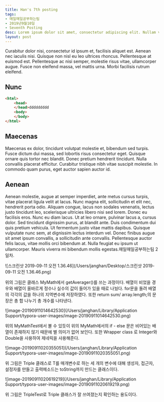 ```yaml
---
title: Han's 7th posting
tags:
- 매일매일공부하는팀
- 2019년9월10일
- Seventh Posting
desc: Lorem ipsum dolor sit amet, consectetur adipiscing elit. Nullam vehicula gravida felis et dapibus.
layout: post
---
```


Curabitur dolor nisi, consectetur id ipsum et, facilisis aliquet est. Aenean nec iaculis nisi. Quisque non nisl eu leo ultrices rhoncus. Pellentesque at euismod est. Pellentesque ac nisi semper, molestie risus vitae, ullamcorper augue. Fusce non eleifend massa, vel mattis urna. Morbi facilisis rutrum eleifend.
<!-- more -->
<!-- Mauris a molestie neque. Aliquam non malesuada nisi, a sodales purus. Nam molestie faucibus sapien eu euismod. Sed scelerisque ornare euismod. In tincidunt est vel pharetra convallis. Praesent vitae nisi odio.-->

## Nunc

```html
<html>
    <head>
    </head>ddddddddd
    <body>
    </body>
</html>
```

## Maecenas
Maecenas ex dolor, tincidunt volutpat molestie et, bibendum sed turpis. Fusce dictum dui massa, sed lobortis risus consectetur eget. Quisque ornare quis tortor nec blandit. Donec pretium hendrerit tincidunt. Nulla convallis placerat efficitur. Curabitur tristique nibh vitae suscipit molestie. In commodo quam purus, eget auctor sapien auctor id.

## Aenean
Aenean molestie, augue at semper imperdiet, ante metus cursus turpis, vitae placerat ligula velit at lacus. Nunc magna elit, sollicitudin et elit nec, hendrerit porta odio. Aliquam congue, lacus non sodales venenatis, lectus justo tincidunt leo, scelerisque ultricies libero nisi sed lorem. Donec eu facilisis eros. Nunc eu diam lacus. Ut at leo ornare, pulvinar lacus a, cursus dolor. Sed tincidunt dignissim purus, at blandit ante. Duis condimentum dui quis pretium vehicula. Ut fermentum justo vitae mattis dapibus. Quisque vulputate nunc sem, at dignissim lectus interdum vel. Donec finibus augue sit amet ipsum convallis, a sollicitudin ante convallis. Pellentesque auctor felis lacus, vitae mollis orci bibendum at. Nulla feugiat eu ipsum ut ullamcorper. Mauris viverra mi bibendum mollis egestas.매일매일공부하는팀 2일차.

![스크린샷 2019-09-11 오전 1.36.46](/Users/janghan/Desktop/스크린샷 2019-09-11 오전 1.36.46.png)

위의 그림은 클래스 MyMath에서 getAverager()를 쓰는 과정이다. 배열이 비었을 경우와 배열이 올바르게 정수나 실수의 값이 들어가 있을 때로 나눴다. for문을 돌려 배열의 각각의 값을 하나의 지역변수에 저장하였다. 또한 return sum/ array.length;의 문장은 총 합 나누기 총 개수를 나타낸다.

![image-20190911014642530](/Users/janghan/Library/Application Support/typora-user-images/image-20190911014642530.png)



위의 MyMathTest에서 볼 수 있듯이 위의 MyMath에서의 if - else 문은 비어있는 배열이 존재하지 않기 때문에 별 의미가 없어 보인다. 또한 Wrapper class 로 Integer와 Double을 사용하여 제네릭을 사용해준다. 

![image-20190911020355051](/Users/janghan/Library/Application Support/typora-user-images/image-20190911020355051.png)

위 그림은 Triple 클래스로 T를 매개변수로 하는 세 개의 변수에 대해 생성자, 접근자, 설정자를 만들고 출력메소드는 toString까지 만드는 클래스이다.

 ![image-20190911020619219](/Users/janghan/Library/Application Support/typora-user-images/image-20190911020619219.png)

위 그림은 TripleTest로 Triple 클래스가 잘 쓰여졌는지 확인하는 용도이다.

